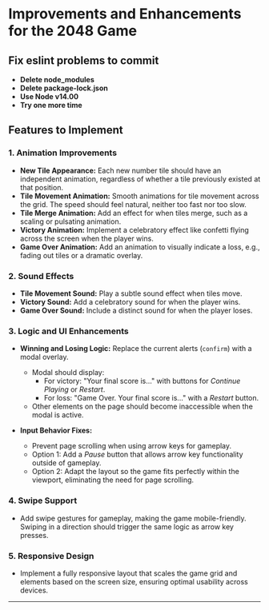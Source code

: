 # Improvements and Enhancements for the 2048 Game

## Fix eslint problems to commit

- **Delete node_modules**
- **Delete package-lock.json**
- **Use Node v14.00**
- **Try one more time**

## Features to Implement

### 1. **Animation Improvements**

- **New Tile Appearance:**
  Each new number tile should have an independent animation, regardless of whether a tile previously existed at that position.
- **Tile Movement Animation:**
  Smooth animations for tile movement across the grid. The speed should feel natural, neither too fast nor too slow.
- **Tile Merge Animation:**
  Add an effect for when tiles merge, such as a scaling or pulsating animation.
- **Victory Animation:**
  Implement a celebratory effect like confetti flying across the screen when the player wins.
- **Game Over Animation:**
  Add an animation to visually indicate a loss, e.g., fading out tiles or a dramatic overlay.

### 2. **Sound Effects**

- **Tile Movement Sound:**
  Play a subtle sound effect when tiles move.
- **Victory Sound:**
  Add a celebratory sound for when the player wins.
- **Game Over Sound:**
  Include a distinct sound for when the player loses.

### 3. **Logic and UI Enhancements**

- **Winning and Losing Logic:**
  Replace the current alerts (`confirm`) with a modal overlay.

  - Modal should display:
    - For victory: "Your final score is..." with buttons for _Continue Playing_ or _Restart_.
    - For loss: "Game Over. Your final score is..." with a _Restart_ button.
  - Other elements on the page should become inaccessible when the modal is active.

- **Input Behavior Fixes:**
  - Prevent page scrolling when using arrow keys for gameplay.
  - Option 1: Add a _Pause_ button that allows arrow key functionality outside of gameplay.
  - Option 2: Adapt the layout so the game fits perfectly within the viewport, eliminating the need for page scrolling.

### 4. **Swipe Support**

- Add swipe gestures for gameplay, making the game mobile-friendly. Swiping in a direction should trigger the same logic as arrow key presses.

### 5. **Responsive Design**

- Implement a fully responsive layout that scales the game grid and elements based on the screen size, ensuring optimal usability across devices.

---
